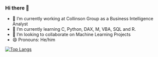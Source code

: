 ### Hi there 👋

- 🔭 I’m currently working at Collinson Group as a Business Intelligence Analyst
- 🌱 I’m currently learning C, Python, DAX, M, VBA, SQL and R.
- 👯 I’m looking to collaborate on Machine Learning Projects
- 😄 Pronouns: He/him

[![Top Langs](https://github-readme-stats.vercel.app/api/top-langs/?username=RodrigoCapuzzi&hide=javascript,html,css,java)](https://github.com/RodrigoCapuzzi/github-readme-stats)

